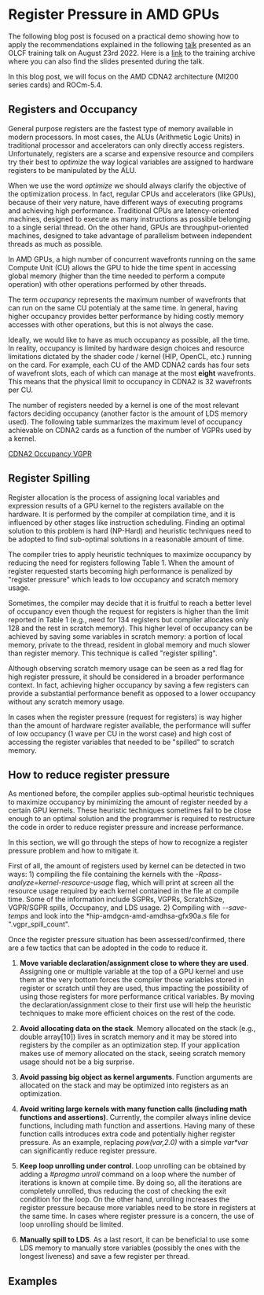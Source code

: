 # Register Pressure in AMD GPUs #

The following blog post is focused on a practical demo showing how to apply the recommendations explained in the following [talk](https://vimeo.com/742349001) presented as an
OLCF training talk on August 23rd 2022. Here is a [link](https://docs.olcf.ornl.gov/training/training_archive.html) to the training archive where you can also find the slides
presented during the talk.

In this blog post, we will focus on the AMD CDNA2 architecture (MI200 series cards) and ROCm-5.4.

## Registers and Occupancy ##

General purpose registers are the fastest type of memory available in modern processors. In most cases, the ALUs (Arithmetic Logic Units) in traditional processor and accelerators can only directly access registers.
Unfortunately, registers are a scarse and expensive resource and compilers try their best to *optimize* the way logical variables are assigned to hardware registers to be manipulated by the ALU.

When we use the word *optimize* we should always clarify the objective of the optimization process. In fact, regular CPUs and accelerators (like GPUs), because of their very nature, have different ways of executing programs and achieving high performance.
Traditional CPUs are latency-oriented machines, designed to execute as many instructions as possible belonging to a single serial thread. On the other hand, GPUs are throughput-oriented machines, designed to take advantage
of parallelism between independent threads as much as possible.

In AMD GPUs, a high number of concurrent wavefronts running on the same Compute Unit (CU) allows the GPU to hide the time spent in accessing global memory (higher than the time needed to perform a compute operation) with other operations performed by other threads.

The term *occupancy* represents the maximum number of wavefronts that can run on the same CU potentialy at the same time. In general, having higher occupancy provides better performance by hiding costly memory accesses with other operations, but this is not always the case.

Ideally, we would like to have as much occupancy as possible, all the time. In reality, occupancy is limited by hardware design choices and resource limitations dictated by the shader code / kernel (HIP, OpenCL, etc.) running on the card.
For example, each CU of the AMD CDNA2 cards has four sets of wavefront slots, each of which can manage at the most **eight** wavefronts. This means that the physical limit to occupancy in CDNA2 is 32 wavefronts per CU.

The number of registers needed by a kernel is one of the most relevant factors deciding occupancy (another factor is the amount of LDS memory used).
The following table summarizes the maximum level of occupancy achievable on CDNA2 cards as a function of the number of VGPRs used by a kernel.

[CDNA2 Occupancy VGPR](img/occupancy_vgpr.JPG)

## Register Spilling ##

Register allocation is the process of assigning local variables and expression results of a GPU kernel to the registers available on the hardware. It is performed by the compiler at compilation time, and it is influenced by other stages like instruction scheduling.
Finding an optimal solution to this problem is hard (NP-Hard) and heuristic techniques need to be adopted to find sub-optimal solutions in a reasonable amount of time.

The compiler tries to apply heuristic techniques to maximize occupancy by reducing the need for registers following Table 1. When the amount of register requested starts becoming high performance is penalized by "register pressure" which leads to low occupancy and scratch memory usage.

Sometimes, the compiler may decide that it is fruitful to reach a better level of occupancy even though the request for registers is higher
than the limit reported in Table 1 (e.g., need for 134 registers but compiler allocates only 128 and the rest in scratch memory). This higher level of occupancy can be achieved by saving some variables in scratch memory: a portion of local memory, private to the thread, resident in 
global memory and much slower than register memory. This technique is called "register spilling".

Although observing scratch memory usage can be seen as a red flag for high register pressure, it should be considered in a broader performance context. In fact, achieving higher occupancy by saving a few registers can provide a substantial performance benefit as opposed to a lower
occupancy without any scratch memory usage.

In cases when the register pressure (request for registers) is way higher than the amount of hardware register available,
the performance will suffer of low occupancy (1 wave per CU in the worst case) and high cost of accessing the register variables that needed to be "spilled" to scratch memory.

## How to reduce register pressure ##

As mentioned before, the compiler applies sub-optimal heuristic techniques to maximize occupancy by minimizing the amount of register needed by a certain GPU kernels. These heuristic techniques sometimes fail to be close enough to an optimal solution and the programmer is required to restructure the code
in order to reduce register pressure and increase performance.

In this section, we will go through the steps of how to recognize a register pressure problem and how to mitigate it.

First of all, the amount of registers used by kernel can be detected in two ways: 1) compiling the file containing the kernels with the *-Rpass-analyze=kernel-resource-usage* flag, which will print at screen all the resource usage required by each kernel contained in the file at compile time.
Some of the information include SGPRs, VGPRs, ScratchSize, VGPR/SGPR spills, Occupancy, and LDS usage. 2) Compiling with *--save-temps* and look into the *hip-amdgcn-amd-amdhsa-gfx90a.s file for ".vgpr_spill_count".

Once the register pressure situation has been assessed/confirmed, there are a few tactics that can be adopted in the code to reduce it. 

<p>

1. **Move variable declaration/assignment close to where they are used**. Assigning one or multiple variable at the top of a GPU kernel and use them at the very bottom forces the compiler those variables stored in register or scratch until they are used, thus impacting
the possibility of using those registers for more performance critical variables. By moving the declaration/assignment close to their first use will help the heuristic techniques to make more efficient choices on the rest of the code.

2. **Avoid allocating data on the stack**. Memory allocated on the stack (e.g., double array[10]) lives in scratch memory and it may be stored into registers by the compiler as an optimization step.
If your application makes use of memory allocated on the stack, seeing scratch memory usage should not be a big surprise.

3. **Avoid passing big object as kernel arguments**. Function arguments are allocated on the stack and may be optimized into registers as an optimization.

4. **Avoid writing large kernels with many function calls (including math functions and assertions)**. Currently, the compiler always inline device functions, including math function and assertions. Having many of these function calls introduces extra code and potentially higher register pressure.
As an example, replacing _pow(var,2.0)_ with a simple _var*var_ can significantly reduce register pressure.

5. **Keep loop unrolling under control**. Loop unrolling can be obtained by adding a _#pragma unroll_ command on a loop where the number of iterations is known at compile time. By doing so, all the iterations are completely unrolled, thus reducing the cost of checking the exit condition for the loop.
On the other hand, unrolling increases the register pressure because more variables need to be store in registers at the same time. In cases where register pressure is a concern, the use of loop unrolling should be limited.

6. **Manually spill to LDS**. As a last resort, it can be beneficial to use some LDS memory to manually store variables (possibly the ones with the longest liveness) and save a few register per thread.

## Examples

